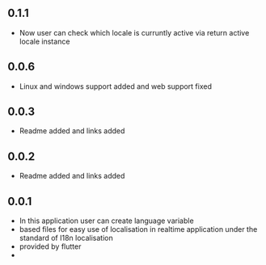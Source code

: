 
## 0.1.1

* Now user can check which locale is curruntly active via return active locale instance


## 0.0.6

* Linux and windows support added and web support fixed

## 0.0.3

* Readme added and links added

## 0.0.2

* Readme added and links added


## 0.0.1

* In this application user can create language variable 
* based files for easy use of localisation in realtime application under the standard of I18n localisation 
* provided by flutter
* 
